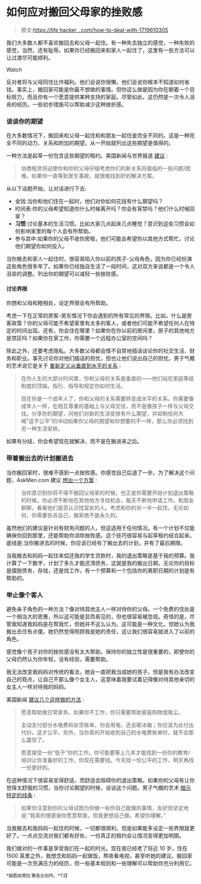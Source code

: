 # 如何应对搬回父母家的挫败感

> 原文:[https://life hacker . com/how-to-deal-with-1719610305](https://lifehacker.com/how-to-deal-with-the-frustration-of-moving-back-in-with-1719610305)

我们大多数人都不喜欢搬回去和父母一起住。有一种失去独立的感觉，一种失败的感觉，当然，还有耻辱。如果你已经搬回来和家人一起住了，这里有一些方法可以让过渡尽可能顺利。

Watch

反对者将与父母同住比作福利。他们会说你很懒。他们会说你根本不知道如何省钱。事实上，搬回家可能是你最不想做的事情。但你这么做是因为你在朝着一个目标努力，而且你有一个愿意提供某种支持的家庭。尽管如此，这仍然是一次令人沮丧的经历。一些初步措施可以帮助减少这种挫折感。

### 谈谈你的期望

在大多数情况下，搬回来和父母一起住和和朋友一起住是完全不同的。这是一种完全不同的动力、关系和附加的期望。从一开始就列出这些期望是值得的。

一种方法是起草一份包含这些期望的租约。美国新闻与世界报道 [建议](http://money.usnews.com/money/blogs/my-money/2012/09/13/moving-back-in-with-your-parents-15-ways-to-make-it-a-positive-experience) :

> 协商租赁将迫使你和你的父母仔细考虑你们的新关系将面临的一些问题/困难。如果你一直等到发生事故，就很难找到好的解决方案。

从以下话题开始，让对话进行下去:

*   金钱:当你和他们住在一起时，他们对你如何花钱有什么期望吗？
*   时间表:你的父母希望知道你什么时候离开吗？你会有宵禁吗？他们什么时候回家？
*   **习惯**:讨论基本的生活习惯。比如大家几点起床几点睡觉？意识到这些习惯会如何影响家里的每个人会有所帮助。
*   参与其中:如果你的父母不收你房租，他们可能会希望你以其他方式帮忙。讨论他们期望你如何投入。

当你搬去和家人一起住时，很容易陷入你以前的孩子-父母角色，因为你已经扮演这些角色很多年了。如果你已经独自生活了一段时间，这对双方来说都是一个令人沮丧的调整。列出你的期望可以减轻一些挫败感。

#### 讨论界限

你想和父母和睦相处，设定界限会有所帮助。

考虑一下在正常的房客-房东情况下你会遇到的所有常见的界限。比如，什么是房客政策？你的父母可能不希望家里有太多的客人，或者他们可能不希望任何人在特定的时间出现。还有，你会住在哪里？如果你在你以前的房间里，房子的其他地方是禁区吗？如果你在家工作，你需要一个远程办公室的空间吗？

除此之外，还要考虑隐私。大多数父母都会情不自禁地插话谈论你的社交生活、财务和职业。事先讨论你对他们插话的担忧，但也让他们说出自己的担忧。男子气概的艺术说它是关于 [重新定义从垂直到水平的关系](http://www.artofmanliness.com/2012/06/27/a-mans-guide-to-moving-back-in-with-his-parents-while-maintaining-at-least-a-little-dignity/) :

> 在你人生的大部分时间里，你和父母的关系是垂直的——他们站在家庭等级制度的顶端，指引、指导和规定你如何生活。
> 
> 现在你是一个成年人了，你和父母的关系需要转变成水平的关系。你需要像成年人一样，在相互尊重的基础上与父母交往，而不是像孩子一样与父母交往。分享你的期望，问他们对新的生活安排有什么期望，并抑制任何大喊“这不公平”的冲动如果你父母的期望和你想要的不一样，那么你必须找到另一种生活安排。

如果有分歧，你会希望现在就解决，而不是在搬进来之后。

### 带着搬出去的计划搬进去

当你搬回家时，很难不感到一点挫败感。你感觉自己后退了一步。为了解决这个问题，AskMen.com 建议 [想出一个方案](http://www.askmen.com/money/investing/moving-back-in-with-the-parents.html) :

> 当你意识到你将不得不搬回父母家的时候，也正是你需要开始计划退出策略的时候。你必须不断地在其他地方寻找机会，每天不断地申请工作。和朋友聊聊，看看他们是否认识找室友的人。考虑和你的另一半一起住。无论如何，你需要告诉自己，搬家绝不是永久的。

虽然他们的建议是针对有财务问题的人，但这适用于任何情况。有一个计划不仅能确保你回到那里，还能帮助你消除挫败感。这个技巧很容易与起草租约结合起来。底线是:当你搬进去的时候，你应该已经有了搬出去的计划，并有了最后期限。

当我搬去和妈妈一起住来偿还我的学生贷款时，我的退出策略是基于我的预算。我计算了一下数字，计划了多久才能还清债务，这就是我的搬出日期。无论你的目标是摆脱债务，存钱，还是找工作，有一个预算和一个包括你的离职日期的计划是有帮助的。

### 举止像个客人

避免亲子角色的一种方法？像对待其他主人一样对待你的父母。一个免费的住处是一个相当大的恩惠，所以这可能是显而易见的，但也很容易被忽视。奇怪的是，尽管我知道我妈妈是在帮我忙，但她并不这么认为。这可能是一种文化，但她认为我搬出去住有点傻。她仍然觉得照顾我是她的责任，这让我们很容易就进入了以前的角色。

感觉像个孩子对你的挫败感没有太大帮助。保持你的独立性是很重要的，即使你的父母仍然认为你年轻，没有经验，需要帮助。

我无法改变我妈妈对传统的看法，她会一直把我当成她的孩子。但是我有办法改变自己的观点，让自己不那么像个女主人，这意味着我要试着记得像对待其他亲切的女主人一样对待我的妈妈。

美国新闻 [建议几个这样做的方法](http://money.usnews.com/money/blogs/my-money/2012/09/13/moving-back-in-with-your-parents-15-ways-to-make-it-a-positive-experience) :

> 愿意帮助做日常家务。如果你不工作，你只需要帮助家庭购物或吸尘。
> 
> 主动支付部分水电费和杂货账单。你会用电，还会砸冰箱；你应该为此付出代价，这才公平。另外，当你真的开始收到自己的水电费账单时，就不会那么震惊了。
> 
> 愿意接受一份“低于”你的工作。你可能要等上几年才能找到一份你的教育/培训让你准备好的工作。你现在需要钱。今天找一份公平的工作，明天再找一份更好的。

在这种情况下很容易变得舒适，而舒适会阻碍你的退出策略。如果你的父母有让你觉得太舒服的习惯，当你讨论期望的时候，谈谈这个问题。男子气概的艺术 [暗示特定的线条](http://www.artofmanliness.com/2012/06/27/a-mans-guide-to-moving-back-in-with-his-parents-while-maintaining-at-least-a-little-dignity/) :

> 如果你注意到你的父母试图为你做一些你自己能做的事情，友好但坚定地说:“我真的很感谢你愿意帮我，但我更想自己做。希望你理解。”

当我搬去和我妈妈一起住的时候，一切都很顺利，但是如果能多设定一些界限就更好了。一点点交流对我们都有好处，一份真正的租约会让情况变得更加明朗。

我们做对的一件事是享受我们在一起的时光。现在我已经老了将近 10 岁，住在 1500 英里之外，我想念和妈妈一起做饭，熬夜看电视，甚至听她的建议。搬回家可能是一次充满压力的经历，但一些基本规则和一些理解可以帮助你充分利用它。

<small>*插图由塔拉·雅各比创作。*T3】</small>